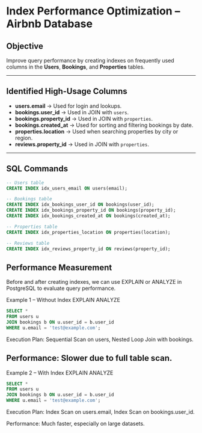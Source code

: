 # Index Performance Optimization – Airbnb Database

## Objective
Improve query performance by creating indexes on frequently used columns in the **Users**, **Bookings**, and **Properties** tables.

---

## Identified High-Usage Columns

- **users.email** → Used for login and lookups.
- **bookings.user_id** → Used in JOIN with `users`.
- **bookings.property_id** → Used in JOIN with `properties`.
- **bookings.created_at** → Used for sorting and filtering bookings by date.
- **properties.location** → Used when searching properties by city or region.
- **reviews.property_id** → Used in JOIN with `properties`.

---

## SQL Commands

```sql
-- Users table
CREATE INDEX idx_users_email ON users(email);

-- Bookings table
CREATE INDEX idx_bookings_user_id ON bookings(user_id);
CREATE INDEX idx_bookings_property_id ON bookings(property_id);
CREATE INDEX idx_bookings_created_at ON bookings(created_at);

-- Properties table
CREATE INDEX idx_properties_location ON properties(location);

-- Reviews table
CREATE INDEX idx_reviews_property_id ON reviews(property_id);
````
## Performance Measurement

Before and after creating indexes, we can use EXPLAIN or ANALYZE in PostgreSQL to evaluate query performance.

Example 1 – Without Index
EXPLAIN ANALYZE
```sql
SELECT * 
FROM users u
JOIN bookings b ON u.user_id = b.user_id
WHERE u.email = 'test@example.com';
````

Execution Plan: Sequential Scan on users, Nested Loop Join with bookings.

## Performance: Slower due to full table scan.

Example 2 – With Index
EXPLAIN ANALYZE
```sql
SELECT * 
FROM users u
JOIN bookings b ON u.user_id = b.user_id
WHERE u.email = 'test@example.com';
````

Execution Plan: Index Scan on users.email, Index Scan on bookings.user_id.

Performance: Much faster, especially on large datasets.